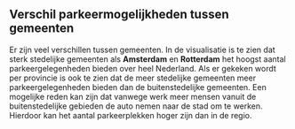 ## Verschil parkeermogelijkheden tussen gemeenten

Er zijn veel verschillen tussen gemeenten. In de visualisatie is te zien dat sterk stedelijke gemeenten als **Amsterdam** en **Rotterdam** het hoogst aantal parkeergelegenheden bieden over heel Nederland. Als er gekeken wordt per provincie is ook te zien dat de meer stedelijke gemeenten meer parkeergelegenheden bieden dan de buitenstedelijke gemeenten. Een mogelijke reden kan zijn dat vanwege werk meer mensen vanuit de buitenstedelijke gebieden de auto nemen naar de stad om te werken. Hierdoor kan het aantal parkeerplekken hoger zijn dan in de regio.
